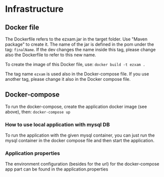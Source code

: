 # Infrastructure

## Docker file
The Dockerfile refers to the ezxam.jar in the target folder. Use "Maven package" to create it.
The name of the jar is defined in the pom under the tag: `finalName`. If the dev changes the name inside this tag, please change also the Dockerfile to refer to this
new name.

To create the image of this Docker file, use:
`docker build -t ezxam .`

The tag name `ezxam` is used also in the Docker-compose file. If you use another tag, please change it also in the
Docker compose file.

## Docker-compose
To run the docker-compose, create the application docker image (see above), then:
`docker-compose up`

### How to use local application with mysql DB
To run the application with the given mysql container, you can just run the mysql container in the docker compose file
and then start the application.

### Application properties
The environment configuration (besides for the url) for the docker-compose app part can be found in 
the application.properties 